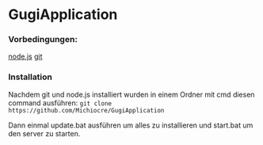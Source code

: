 # GugiApplication

### Vorbedingungen:
[node.js](https://nodejs.org/en/)
[git](https://git-scm.com/downloads)

### Installation
Nachdem git und node.js installiert wurden in einem Ordner mit cmd diesen command ausführen:
```git clone https://github.com/Michiocre/GugiApplication```

Dann einmal update.bat ausführen um alles zu installieren und start.bat um den server zu starten.
